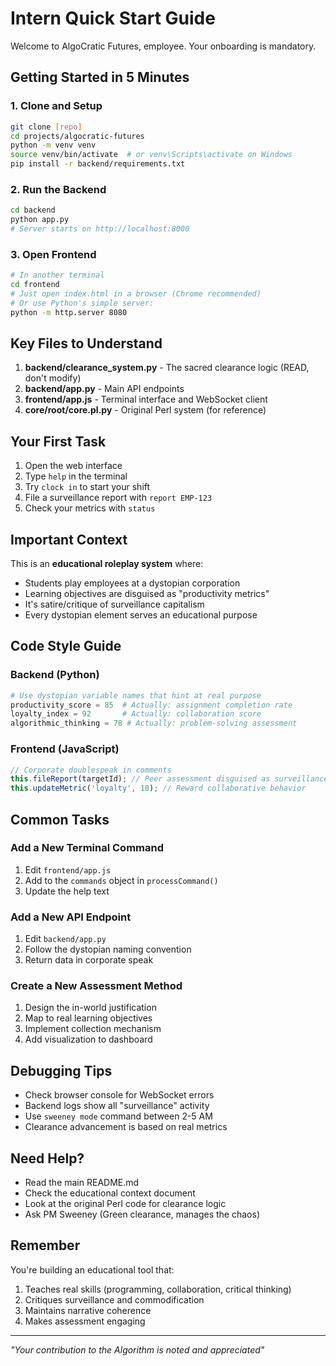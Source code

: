# Intern Quick Start Guide

Welcome to AlgoCratic Futures, employee. Your onboarding is mandatory.

## Getting Started in 5 Minutes

### 1. Clone and Setup
```bash
git clone [repo]
cd projects/algocratic-futures
python -m venv venv
source venv/bin/activate  # or venv\Scripts\activate on Windows
pip install -r backend/requirements.txt
```

### 2. Run the Backend
```bash
cd backend
python app.py
# Server starts on http://localhost:8000
```

### 3. Open Frontend
```bash
# In another terminal
cd frontend
# Just open index.html in a browser (Chrome recommended)
# Or use Python's simple server:
python -m http.server 8080
```

## Key Files to Understand

1. **backend/clearance_system.py** - The sacred clearance logic (READ, don't modify)
2. **backend/app.py** - Main API endpoints
3. **frontend/app.js** - Terminal interface and WebSocket client
4. **core/root/core.pl.py** - Original Perl system (for reference)

## Your First Task

1. Open the web interface
2. Type `help` in the terminal
3. Try `clock in` to start your shift
4. File a surveillance report with `report EMP-123`
5. Check your metrics with `status`

## Important Context

This is an **educational roleplay system** where:
- Students play employees at a dystopian corporation
- Learning objectives are disguised as "productivity metrics"
- It's satire/critique of surveillance capitalism
- Every dystopian element serves an educational purpose

## Code Style Guide

### Backend (Python)
```python
# Use dystopian variable names that hint at real purpose
productivity_score = 85  # Actually: assignment completion rate
loyalty_index = 92       # Actually: collaboration score
algorithmic_thinking = 78 # Actually: problem-solving assessment
```

### Frontend (JavaScript)
```javascript
// Corporate doublespeak in comments
this.fileReport(targetId); // Peer assessment disguised as surveillance
this.updateMetric('loyalty', 10); // Reward collaborative behavior
```

## Common Tasks

### Add a New Terminal Command
1. Edit `frontend/app.js`
2. Add to the `commands` object in `processCommand()`
3. Update the help text

### Add a New API Endpoint
1. Edit `backend/app.py`
2. Follow the dystopian naming convention
3. Return data in corporate speak

### Create a New Assessment Method
1. Design the in-world justification
2. Map to real learning objectives
3. Implement collection mechanism
4. Add visualization to dashboard

## Debugging Tips

- Check browser console for WebSocket errors
- Backend logs show all "surveillance" activity
- Use `sweeney mode` command between 2-5 AM
- Clearance advancement is based on real metrics

## Need Help?

- Read the main README.md
- Check the educational context document
- Look at the original Perl code for clearance logic
- Ask PM Sweeney (Green clearance, manages the chaos)

## Remember

You're building an educational tool that:
1. Teaches real skills (programming, collaboration, critical thinking)
2. Critiques surveillance and commodification
3. Maintains narrative coherence
4. Makes assessment engaging

---

*"Your contribution to the Algorithm is noted and appreciated"*